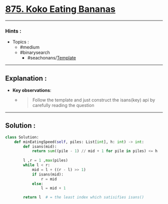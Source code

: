 # [875. Koko Eating Bananas](https://leetcode.com/problems/koko-eating-bananas/)

---

### Hints :

-   Topics :
    -   #medium
    -   #binarysearch
        -   #seachonans/[Template](https://leetcode.com/discuss/general-discussion/786126/Python-Powerful-Ultimate-Binary-Search-Template.-Solved-many-problems)

---

## Explanation :

-   **Key observations**:

    -   > Follow the template and just construct the isans(key) api by carefully reading the question

---

## Solution :

```python
class Solution:
    def minEatingSpeed(self, piles: List[int], h: int) -> int:
        def isans(mid):
            return sum((pile - 1) // mid + 1 for pile in piles) <= h
        
        l ,r = 1 ,max(piles)
        while l < r:
            mid = l + ((r - l) >> 1)
            if isans(mid):
                r = mid 
            else:
                l = mid + 1

        return l  # = the least index which satisifies isans()
```
